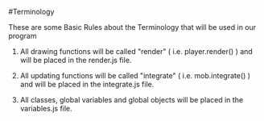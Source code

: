 #Terminology

These are some Basic Rules about the Terminology that will be used in our program

1) All drawing functions will be called "render" ( i.e. player.render() ) and will be placed in the render.js file.

2) All updating functions will be called "integrate" ( i.e. mob.integrate() ) and will be placed in the integrate.js file.

3) All classes, global variables and global objects will be placed in the variables.js file.
